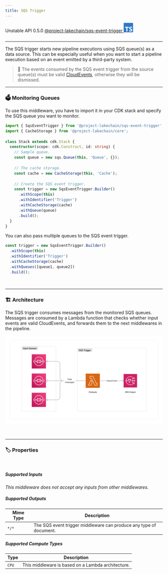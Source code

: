 ```yaml
---
title: SQS Trigger
---
```


<span title="Label: Pro" data-view-component="true" class="Label Label--api text-uppercase">
  Unstable API
</span>
<span title="Label: Pro" data-view-component="true" class="Label Label--version text-uppercase">
  0.5.0
</span>
<span title="Label: Pro" data-view-component="true" class="Label Label--package">
  <a target="_blank" href="https://www.npmjs.com/package/@project-lakechain/sqs-event-trigger">
    @project-lakechain/sqs-event-trigger
  </a>
</span>
<span class="language-icon">
  <svg role="img" viewBox="0 0 24 24" width="30" xmlns="http://www.w3.org/2000/svg" style="fill: #3178C6;"><title>TypeScript</title><path d="M1.125 0C.502 0 0 .502 0 1.125v21.75C0 23.498.502 24 1.125 24h21.75c.623 0 1.125-.502 1.125-1.125V1.125C24 .502 23.498 0 22.875 0zm17.363 9.75c.612 0 1.154.037 1.627.111a6.38 6.38 0 0 1 1.306.34v2.458a3.95 3.95 0 0 0-.643-.361 5.093 5.093 0 0 0-.717-.26 5.453 5.453 0 0 0-1.426-.2c-.3 0-.573.028-.819.086a2.1 2.1 0 0 0-.623.242c-.17.104-.3.229-.393.374a.888.888 0 0 0-.14.49c0 .196.053.373.156.529.104.156.252.304.443.444s.423.276.696.41c.273.135.582.274.926.416.47.197.892.407 1.266.628.374.222.695.473.963.753.268.279.472.598.614.957.142.359.214.776.214 1.253 0 .657-.125 1.21-.373 1.656a3.033 3.033 0 0 1-1.012 1.085 4.38 4.38 0 0 1-1.487.596c-.566.12-1.163.18-1.79.18a9.916 9.916 0 0 1-1.84-.164 5.544 5.544 0 0 1-1.512-.493v-2.63a5.033 5.033 0 0 0 3.237 1.2c.333 0 .624-.03.872-.09.249-.06.456-.144.623-.25.166-.108.29-.234.373-.38a1.023 1.023 0 0 0-.074-1.089 2.12 2.12 0 0 0-.537-.5 5.597 5.597 0 0 0-.807-.444 27.72 27.72 0 0 0-1.007-.436c-.918-.383-1.602-.852-2.053-1.405-.45-.553-.676-1.222-.676-2.005 0-.614.123-1.141.369-1.582.246-.441.58-.804 1.004-1.089a4.494 4.494 0 0 1 1.47-.629 7.536 7.536 0 0 1 1.77-.201zm-15.113.188h9.563v2.166H9.506v9.646H6.789v-9.646H3.375z"/></svg>
</span>
<div style="margin-top: 26px"></div>

---

The SQS trigger starts new pipeline executions using SQS queue(s) as a data source. This can be especially useful when you want to start a pipeline execution based on an event emitted by a third-party system.

> 💁 The events consumed by the SQS event trigger from the source queue(s) must be valid [CloudEvents](/project-lakechain/general/events), otherwise they will be dismissed.

---

### 🗳️ Monitoring Queues

To use this middleware, you have to import it in your CDK stack and specify the SQS queue you want to monitor.

```typescript
import { SqsEventTrigger } from '@project-lakechain/sqs-event-trigger';
import { CacheStorage } from '@project-lakechain/core';

class Stack extends cdk.Stack {
  constructor(scope: cdk.Construct, id: string) {
    // Sample queue.
    const queue = new sqs.Queue(this, 'Queue', {});

    // The cache storage.
    const cache = new CacheStorage(this, 'Cache');

    // Create the SQS event trigger.
    const trigger = new SqsEventTrigger.Builder()
      .withScope(this)
      .withIdentifier('Trigger')
      .withCacheStorage(cache)
      .withQueue(queue)
      .build();
  }
}
```

You can also pass multiple queues to the SQS event trigger.

```typescript
const trigger = new SqsEventTrigger.Builder()
  .withScope(this)
  .withIdentifier('Trigger')
  .withCacheStorage(cache)
  .withQueues([queue1, queue2])
  .build();
```

<br>

---

### 🏗️ Architecture

The SQS trigger consumes messages from the monitored SQS queues. Messages are consumed by a Lambda function that checks whether input events are valid CloudEvents, and forwards them to the next middlewares in the pipeline.

![Architecture](../../../assets/sqs-event-trigger-architecture.png)

<br>

---

### 🏷️ Properties

<br>

##### Supported Inputs

*This middleware does not accept any inputs from other middlewares.*

##### Supported Outputs

| Mime Type | Description |
| --------- | ----------- |
| `*/*`     | The SQS event trigger middleware can produce any type of document. |

##### Supported Compute Types

| Type  | Description |
| ----- | ----------- |
| `CPU` | This middleware is based on a Lambda architecture. |
